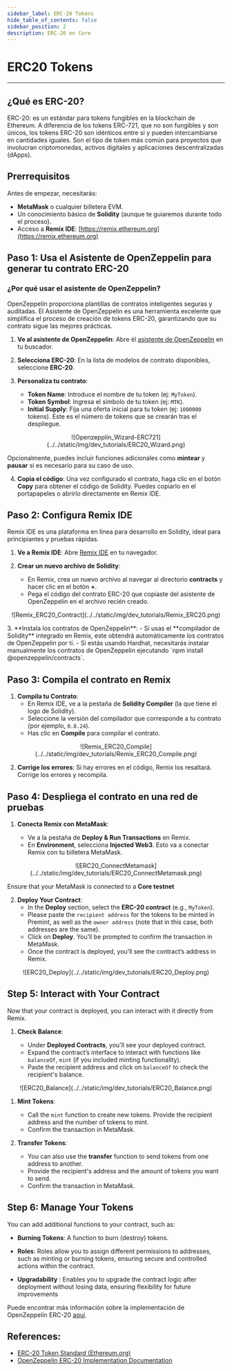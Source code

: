 ```yaml
---
sidebar_label: ERC-20 Tokens
hide_table_of_contents: false
sidebar_position: 2
description: ERC-20 en Core
---
```


# ERC20 Tokens

---

## ¿Qué es ERC-20?

ERC-20: es un estándar para tokens fungibles en la blockchain de Ethereum. A diferencia de los tokens ERC-721, que no son fungibles y son únicos, los tokens ERC-20 son idénticos entre sí y pueden intercambiarse en cantidades iguales. Son el tipo de token más común para proyectos que involucran criptomonedas, activos digitales y aplicaciones descentralizadas (dApps).

## Prerrequisitos

Antes de empezar, necesitarás:

- **MetaMask** o cualquier billetera EVM.
- Un conocimiento básico de **Solidity** (aunque te guiaremos durante todo el proceso).
- Acceso a **Remix IDE**: [https://remix.ethereum.org](https://remix.ethereum.org)

## Paso 1: Usa el Asistente de OpenZeppelin para generar tu contrato ERC-20

### ¿Por qué usar el asistente de OpenZeppelin?

OpenZeppelin proporciona plantillas de contratos inteligentes seguras y auditadas. El Asistente de OpenZeppelin es una herramienta excelente que simplifica el proceso de creación de tokens ERC-20, garantizando que su contrato sigue las mejores prácticas.

1. **Ve al asistente de OpenZeppelin**: Abre él [asistente de OpenZeppelin](https://wizard.openzeppelin.com/) en tu buscador.
2. **Selecciona ERC-20**: En la lista de modelos de contrato disponibles, seleccione **ERC-20**.
3. **Personaliza tu contrato**:

   - **Token Name**: Introduce el nombre de tu token (ej: `MyToken`).
   - **Token Symbol**: Ingresa el símbolo de tu token (ej: `MTK`).
   - **Initial Supply**: Fija una oferta inicial para tu token (ej: `1000000` tokens). Este es el número de tokens que se crearán tras el despliegue.

<p align="center">
![Openzepplin_Wizard-ERC721](../../static/img/dev_tutorials/ERC20_Wizard.png)
</p>

Opcionalmente, puedes incluir funciones adicionales como **mintear** y **pausar** si es necesario para su caso de uso.

4. **Copia el código**: Una vez configurado el contrato, haga clic en el botón **Copy** para obtener el código de Solidity. Puedes copiarlo en el portapapeles o abrirlo directamente en Remix IDE.

## Paso 2: Configura Remix IDE

Remix IDE es una plataforma en línea para desarrollo en Solidity, ideal para principiantes y pruebas rápidas.

1. **Ve a Remix IDE**: Abre [Remix IDE](https://remix.ethereum.org) en tu navegador.
2. **Crear un nuevo archivo de Solidity**:

   - En Remix, crea un nuevo archivo al navegar al directorio **contracts** y hacer clic en el botón **+**.
   - Pega el código del contrato ERC-20 que copiaste del asistente de OpenZeppelin en el archivo recién creado.

<p align="center">
![Remix_ERC20_Contract](../../static/img/dev_tutorials/Remix_ERC20.png)
</p>
3. **Instala los contratos de OpenZeppelin**:
   - Si usas el **compilador de Solidity** integrado en Remix, este obtendrá automáticamente los contratos de OpenZeppelin por ti.
   - Si estás usando Hardhat, necesitarás instalar manualmente los contratos de OpenZeppelin ejecutando `npm install @openzeppelin/contracts`.

## Paso 3: Compila el contrato en Remix

1. **Compila tu Contrato**:
   - En Remix IDE, ve a la pestaña de **Solidity Compiler** (la que tiene el logo de Solidity).
   - Seleccione la versión del compilador que corresponde a tu contrato (por ejemplo, `0.8.24`).
   - Has clic en **Compile** para compilar el contrato.

<p align="center">
![Remix_ERC20_Compile](../../static/img/dev_tutorials/Remix_ERC20_Compile.png)
</p>

2. **Corrige los errores**: Si hay errores en el código, Remix los resaltará. Corrige los errores y recompila.

## Paso 4: Despliega el contrato en una red de pruebas

1. **Conecta Remix con MetaMask**:

   - Ve a la pestaña de **Deploy & Run Transactions** en Remix.
   - En **Environment**, selecciona **Injected Web3**. Esto va a conectar Remix con tu billetera MetaMask.

<p align="center">
![ERC20_ConnectMetamask](../../static/img/dev_tutorials/ERC20_ConnectMetamask.png)
</p>

Ensure that your MetaMask is connected to a **Core testnet**

2. **Deploy Your Contract**:
   - In the **Deploy** section, select the **ERC-20 contract** (e.g., `MyToken`).
   - Please paste the `recipient address` for the tokens to be minted in Premint, as well as the `owner address` (note that in this case, both addresses are the same).
   - Click on **Deploy**. You’ll be prompted to confirm the transaction in MetaMask.
   - Once the contract is deployed, you’ll see the contract’s address in Remix.

<p align="center">
![ERC20_Deploy](../../static/img/dev_tutorials/ERC20_Deploy.png)
</p>

## Step 5: Interact with Your Contract

Now that your contract is deployed, you can interact with it directly from Remix.

1. **Check Balance**:

   - Under **Deployed Contracts**, you'll see your deployed contract.
   - Expand the contract’s interface to interact with functions like `balanceOf`, `mint` (if you included minting functionality).
   - Paste the recipient address and click on `balanceOf` to check the recipient's balance.

<p align="center">
![ERC20_Balance](../../static/img/dev_tutorials/ERC20_Balance.png)
</p>

1. **Mint Tokens**:

   - Call the `mint` function to create new tokens. Provide the recipient address and the number of tokens to mint.
   - Confirm the transaction in MetaMask.

2. **Transfer Tokens**:
   - You can also use the **transfer** function to send tokens from one address to another.
   - Provide the recipient's address and the amount of tokens you want to send.
   - Confirm the transaction in MetaMask.

## Step 6: Manage Your Tokens

You can add additional functions to your contract, such as:

- **Burning Tokens**: A function to burn (destroy) tokens.

- **Roles**: Roles allow you to assign different permissions to addresses, such as minting or burning tokens, ensuring secure and controlled actions within the contract.

- **Upgradability** : Enables you to upgrade the contract logic after deployment without losing data, ensuring flexibility for future improvements

Puede encontrar más información sobre la implementación de OpenZeppelin ERC-20 [aquí](https://docs.openzeppelin.com/contracts/4.x/erc20).

## References:

- [ERC-20 Token Standard (Ethereum.org)](https://ethereum.org/en/developers/docs/standards/tokens/erc-20/)
- [OpenZeppelin ERC-20 Implementation Documentation](https://docs.openzeppelin.com/contracts/4.x/erc20)
